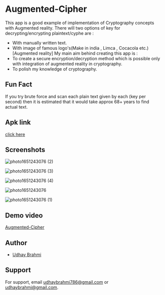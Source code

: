
# Augmented-Cipher

This app is a good example of implementation of Cryptography concepts with Augmented reality. There will two options of key for decrypting/encrypting plaintext/cyphe are : 
- With manually written text.
- With image of famous logo's(Make in india , Limca , Cocacola etc.)[Augmented reality]
My main aim behind creating this app is : 
- To create a secure encryption/decryption method which is possible only with integration of augmented reality in cryptography.
- To polish my knowledge of cryptography.

## Fun Fact
If you try brute force and scan each plain text given by each (key per second) then it is estimated that it would take approx 68+ years to find actual text.

## Apk link

[click here](https://drive.google.com/file/d/138G3Sjr86o_-hGBbY8IdcKC795iUoV4P/view?usp=sharing)

 
## Screenshots

![photo1651243076 (2)](https://user-images.githubusercontent.com/72250606/165966783-f6d46fd9-ede2-4d54-85ea-060865cd13da.jpeg)

![photo1651243076 (3)](https://user-images.githubusercontent.com/72250606/165966790-5dd4bd5f-eb24-48ab-96cb-b4ca6b5e383f.jpeg)

![photo1651243076 (4)](https://user-images.githubusercontent.com/72250606/165966793-fb31c301-f8e8-4fcf-8f53-31ee29b55859.jpeg)

![photo1651243076](https://user-images.githubusercontent.com/72250606/165966794-bcef5353-a825-4713-8c2e-96c372d0c02a.jpeg)

![photo1651243076 (1)](https://user-images.githubusercontent.com/72250606/165966798-991cc514-5b7c-4dc8-aace-b1698031d7e3.jpeg)


## Demo video

[Augmented-Cipher](https://www.youtube.com/watch?v=-Qdi_tHR3LU&list=PL0JlkXkl7laZ3_4CZrZ-zmJhfNm1Dbwc_&index=3)
 
## Author

- [Udhay Brahmi](https://github.com/Udhay-Brahmi)

## Support

For support, email udhaybrahmi786@gmail.com or udhaybrahmi@gmail.com.

